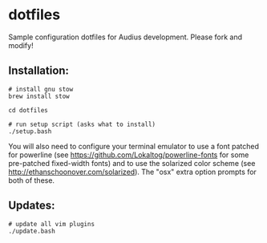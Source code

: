 dotfiles
=======

Sample configuration dotfiles for Audius development. Please fork and modify!

## Installation:

    # install gnu stow
    brew install stow
    
    cd dotfiles
    
    # run setup script (asks what to install)
    ./setup.bash

You will also need to configure your terminal emulator to use a font patched for
powerline (see https://github.com/Lokaltog/powerline-fonts for some pre-patched
fixed-width fonts) and to use the solarized color scheme (see
http://ethanschoonover.com/solarized). The "osx" extra option prompts for both of
these.

## Updates:

    # update all vim plugins
    ./update.bash
